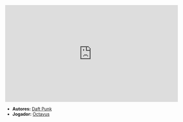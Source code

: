 <iframe width="560" height="315" src="https://www.youtube.com/embed/dwDns8x3Jb4?si=VE5o-3PO-6NhYH_g" title="YouTube video player" frameborder="0" allow="accelerometer; autoplay; clipboard-write; encrypted-media; gyroscope; picture-in-picture; web-share" referrerpolicy="strict-origin-when-cross-origin" allowfullscreen></iframe>

- **Autores:** [Daft Punk](../Autores/Daft%20Punk.md)
- **Jogador:** [Octavus](content/Jogadores/Octavus.md)